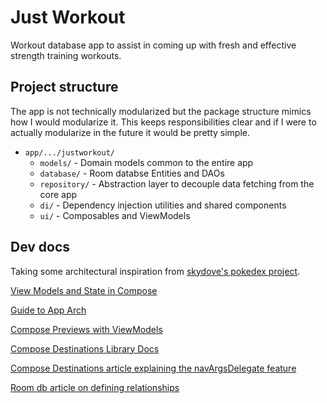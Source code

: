 # Just Workout
Workout database app to assist in coming up with fresh and effective strength training workouts.

## Project structure
The app is not technically modularized but the package structure mimics how I would modularize it. This keeps responsibilities clear and if I were to actually modularize in the future it would be pretty simple.
- `app/.../justworkout/`
    - `models/` - Domain models common to the entire app
    - `database/` - Room databse Entities and DAOs
    - `repository/` - Abstraction layer to decouple data fetching from the core app 
    - `di/` - Dependency injection utilities and shared components
    - `ui/` - Composables and ViewModels

## Dev docs
Taking some architectural inspiration from [skydove's pokedex project](https://github.com/skydoves/Pokedex).

[View Models and State in Compose](https://developer.android.com/codelabs/basic-android-kotlin-compose-viewmodel-and-state#10)

[Guide to App Arch](https://developer.android.com/topic/architecture)

[Compose Previews with ViewModels](https://developer.android.com/jetpack/compose/tooling/previews#preview-viewmodel)

[Compose Destinations Library Docs](https://composedestinations.rafaelcosta.xyz/)

[Compose Destinations article explaining the navArgsDelegate feature](https://proandroiddev.com/compose-destinations-simpler-and-safer-navigation-in-compose-with-no-compromises-74a59c6b727d)

[Room db article on defining relationships](https://developer.android.com/training/data-storage/room/relationships)
